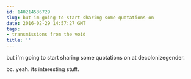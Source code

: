 ```yaml
---
id: 140214536729
slug: but-im-going-to-start-sharing-some-quotations-on
date: 2016-02-29 14:57:27 GMT
tags:
- transmissions from the void
title: ''
---
```


but i'm going to start sharing some quotations on at decolonizegender. 

bc. yeah. its interesting stuff.